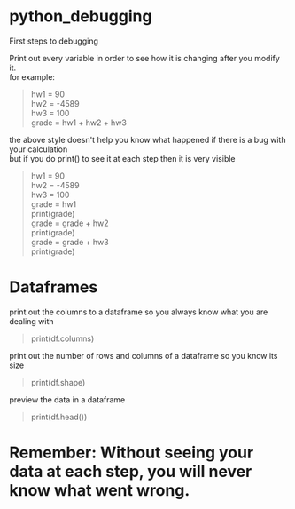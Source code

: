 # python_debugging

First steps to debugging

Print out every variable in order to see how it is changing after you modify it.<br>
for example:<br>
  
>hw1 = 90<br>
>hw2 = -4589<br>
>hw3 = 100<br>
>grade = hw1 + hw2 + hw3<br>
  
the above style doesn't help you know what happened if there is a bug with your calculation<br>
but if you do print() to see it at each step then it is very visible<br>

>hw1 = 90<br>
>hw2 = -4589<br>
>hw3 = 100<br>
>grade = hw1<br>
>print(grade)<br>
>grade = grade + hw2<br>
>print(grade)<br>
>grade = grade + hw3<br>
>print(grade)<br>
  

# Dataframes

print out the columns to a dataframe so you always know what you are dealing with<br>
>print(df.columns)<br>

print out the number of rows and columns of a dataframe so you know its size<br>
>print(df.shape)<br>

preview the data in a dataframe<br>
>print(df.head())<br>

# Remember: Without seeing your data at each step, you will never know what went wrong.
